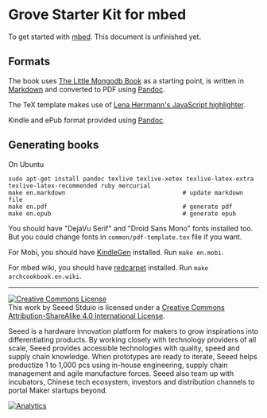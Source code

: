# Grove Starter Kit for mbed
To get started with [mbed](http://mbed.org/). This document is unfinished yet.

## Formats ##
The book uses [The Little Mongodb Book](https://github.com/karlseguin/the-little-mongodb-book) as a starting point, is written in [Markdown](http://daringfireball.net/projects/markdown/) and converted to PDF using [Pandoc](http://johnmacfarlane.net/pandoc/).

The TeX template makes use of [Lena Herrmann's JavaScript highlighter](http://lenaherrmann.net/2010/05/20/javascript-syntax-highlighting-in-the-latex-listings-package).

Kindle and ePub format provided using [Pandoc](http://johnmacfarlane.net/pandoc/).

## Generating books ##
On Ubuntu

```
sudo apt-get install pandoc texlive texlive-xetex texlive-latex-extra texlive-latex-recommended ruby mercurial
make en.markdown                                 # update markdown file
make en.pdf                                      # generate pdf
make en.epub                                     # generate epub
```

You should have "DejaVu Serif" and "Droid Sans Mono" fonts installed too. But you could change fonts in `common/pdf-template.tex` file if you want.

For Mobi, you should have [KindleGen](http://www.amazon.com/gp/feature.html?ie=UTF8&docId=1000765211) installed. Run `make en.mobi`.

For mbed wiki, you should have [redcarpet](https://github.com/vmg/redcarpet) installed. Run `make archcookbook.en.wiki`.


----

<a rel="license" href="http://creativecommons.org/licenses/by-sa/4.0/"><img alt="Creative Commons License" style="border-width:0" src="https://i.creativecommons.org/l/by-sa/4.0/88x31.png" /></a><br />This work by <span xmlns:cc="http://creativecommons.org/ns#" property="cc:attributionName">Seeed Stduio</span> is licensed under a <a rel="license" href="http://creativecommons.org/licenses/by-sa/4.0/">Creative Commons Attribution-ShareAlike 4.0 International License</a>.

Seeed is a hardware innovation platform for makers to grow inspirations into differentiating products. By working closely with technology providers of all scale, Seeed provides accessible technologies with quality, speed and supply chain knowledge. When prototypes are ready to iterate, Seeed helps productize 1 to 1,000 pcs using in-house engineering, supply chain management and agile manufacture forces. Seeed also team up with incubators, Chinese tech ecosystem, investors and distribution channels to portal Maker startups beyond.


[![Analytics](https://ga-beacon.appspot.com/UA-46589105-3/grove_starter_kit_for_mbed)](https://github.com/igrigorik/ga-beacon)
